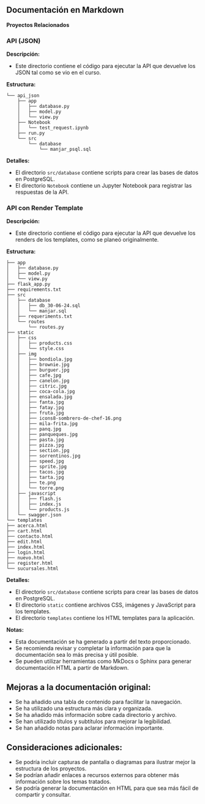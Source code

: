 ## Documentación en Markdown

**Proyectos Relacionados**

### API (JSON)

**Descripción:**

* Este directorio contiene el código para ejecutar la API que devuelve los JSON tal como se vio en el curso.

**Estructura:**

```.
└── api_json
    ├── app
    │   ├── database.py
    │   ├── model.py
    │   └── view.py
    ├── Notebook
    │   └── test_request.ipynb
    ├── run.py
    └── src
        └── database
            └── manjar_psql.sql

```

**Detalles:**

* El directorio `src/database` contiene scripts para crear las bases de datos en PostgreSQL.
* El directorio `Notebook` contiene un Jupyter Notebook para registrar las respuestas de la API.

### API con Render Template

**Descripción:**

* Este directorio contiene el código para ejecutar la API que devuelve los renders de los templates, como se planeó originalmente.

**Estructura:**

```.
├── app  
│   ├── database.py  
│   ├── model.py  
│   └── view.py  
├── flask_app.py  
├── requirements.txt  
├── src  
│   ├── database  
│   │   ├── db_30-06-24.sql  
│   │   └── manjar.sql  
│   ├── requeriments.txt  
│   └── routes  
│       └── routes.py  
├── static  
│   ├── css  
│   │   ├── products.css  
│   │   └── style.css  
│   ├── img  
│   │   ├── bondiola.jpg  
│   │   ├── brownie.jpg  
│   │   ├── burguer.jpg  
│   │   ├── cafe.jpg  
│   │   ├── canelon.jpg  
│   │   ├── citric.jpg  
│   │   ├── coca-cola.jpg  
│   │   ├── ensalada.jpg  
│   │   ├── fanta.jpg  
│   │   ├── fatay.jpg  
│   │   ├── fruta.jpg  
│   │   ├── icons8-sombrero-de-chef-16.png  
│   │   ├── mila-frita.jpg  
│   │   ├── panq.jpg  
│   │   ├── panqueques.jpg  
│   │   ├── pasta.jpg  
│   │   ├── pizza.jpg  
│   │   ├── section.jpg  
│   │   ├── sorrentinos.jpg  
│   │   ├── speed.jpg  
│   │   ├── sprite.jpg  
│   │   ├── tacos.jpg  
│   │   ├── tarta.jpg  
│   │   ├── te.png  
│   │   └── torre.png  
│   ├── javascript  
│   │   ├── flash.js  
│   │   ├── index.js  
│   │   └── products.js  
│   └── swagger.json  
└── templates  
├── acerca.html  
├── cart.html  
├── contacto.html  
├── edit.html  
├── index.html  
├── login.html  
├── nuevo.html  
├── register.html  
└── sucursales.html  

```

**Detalles:**

* El directorio `src/database` contiene scripts para crear las bases de datos en PostgreSQL.
* El directorio `static` contiene archivos CSS, imágenes y JavaScript para los templates.
* El directorio `templates` contiene los HTML templates para la aplicación.

**Notas:**

* Esta documentación se ha generado a partir del texto proporcionado.
* Se recomienda revisar y completar la información para que la documentación sea lo más precisa y útil posible.
* Se pueden utilizar herramientas como MkDocs o Sphinx para generar documentación HTML a partir de Markdown.

## Mejoras a la documentación original:

* Se ha añadido una tabla de contenido para facilitar la navegación.
* Se ha utilizado una estructura más clara y organizada.
* Se ha añadido más información sobre cada directorio y archivo.
* Se han utilizado títulos y subtítulos para mejorar la legibilidad.
* Se han añadido notas para aclarar información importante.

## Consideraciones adicionales:

* Se podría incluir capturas de pantalla o diagramas para ilustrar mejor la estructura de los proyectos.
* Se podrían añadir enlaces a recursos externos para obtener más información sobre los temas tratados.
* Se podría generar la documentación en HTML para que sea más fácil de compartir y consultar.